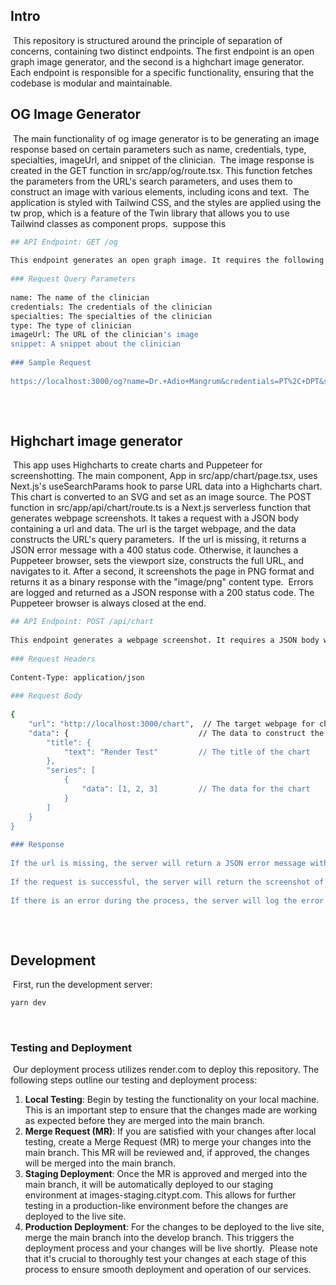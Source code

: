 
## Intro
​
This repository is structured around the principle of separation of concerns, containing two distinct endpoints. The first endpoint is an open graph image generator, and the second is a highchart image generator. Each endpoint is responsible for a specific functionality, ensuring that the codebase is modular and maintainable.
​
​
​
## OG Image Generator
​
The main functionality of og image generator is to be generating an image response based on certain parameters such as name, credentials, type, specialties, imageUrl, and snippet of the clinician.
​
The image response is created in the GET function in src/app/og/route.tsx. This function fetches the parameters from the URL's search parameters, and uses them to construct an image with various elements, including icons and text. 
​
The application is styled with Tailwind CSS, and the styles are applied using the tw prop, which is a feature of the Twin library that allows you to use Tailwind classes as component props.
​
suppose this
​
```bash
## API Endpoint: GET /og
​
This endpoint generates an open graph image. It requires the following query parameters:
​
### Request Query Parameters
​
name: The name of the clinician
credentials: The credentials of the clinician
specialties: The specialties of the clinician
type: The type of clinician
imageUrl: The URL of the clinician's image
snippet: A snippet about the clinician
​
### Sample Request
​
https://localhost:3000/og?name=Dr.+Adio+Mangrum&credentials=PT%2C+DPT&specialties=Orthopedics%2C+Sports+Therapy%2C+Vestibular+Disorders&type=Physical+Therapist&imageUrl=https%3A%2F%2Fwww.citypt.com%2Fstatic%2F846b1a63d162d1405da241ccb7474cf5%2Fb7804%2Fheadshot.png&snippet=Dr.+Mangrum+is+a+sport-+and+fitness-oriented+physical+therapist+treating+athletes+of+all+ages+and+genders.
​
```
​
## Highchart image generator
​
This app uses Highcharts to create charts and Puppeteer for screenshotting. The main component, App in src/app/chart/page.tsx, uses Next.js's useSearchParams hook to parse URL data into a Highcharts chart. This chart is converted to an SVG and set as an image source.
​
The POST function in src/app/api/chart/route.ts is a Next.js serverless function that generates webpage screenshots. It takes a request with a JSON body containing a url and data. The url is the target webpage, and the data constructs the URL's query parameters.
​
If the url is missing, it returns a JSON error message with a 400 status code. Otherwise, it launches a Puppeteer browser, sets the viewport size, constructs the full URL, and navigates to it. After a second, it screenshots the page in PNG format and returns it as a binary response with the "image/png" content type.
​
Errors are logged and returned as a JSON response with a 200 status code. The Puppeteer browser is always closed at the end.
​
​
```bash
## API Endpoint: POST /api/chart
​
This endpoint generates a webpage screenshot. It requires a JSON body with the following structure:
​
### Request Headers
​
Content-Type: application/json
​
### Request Body
​
{
    "url": "http://localhost:3000/chart",  // The target webpage for chart
    "data": {                             // The data to construct the URL's query parameters
        "title": {
            "text": "Render Test"         // The title of the chart
        },
        "series": [
            {
                "data": [1, 2, 3]         // The data for the chart
            }
        ]
    }
}
​
### Response
​
If the url is missing, the server will return a JSON error message with a 400 status code. 
​
If the request is successful, the server will return the screenshot of the page in PNG format as a binary response with the "image/png" content type.
​
If there is an error during the process, the server will log the error and return it as a JSON response with a 200 status code.
​
```
​
## Development
​
First, run the development server:
​
```bash
yarn dev
```
​
### Testing and Deployment
​
Our deployment process utilizes render.com to deploy this repository. The following steps outline our testing and deployment process:
​
1. **Local Testing**: Begin by testing the functionality on your local machine. This is an important step to ensure that the changes made are working as expected before they are merged into the main branch.
​
2. **Merge Request (MR)**: If you are satisfied with your changes after local testing, create a Merge Request (MR) to merge your changes into the main branch. This MR will be reviewed and, if approved, the changes will be merged into the main branch.
​
3. **Staging Deployment**: Once the MR is approved and merged into the main branch, it will be automatically deployed to our staging environment at images-staging.citypt.com. This allows for further testing in a production-like environment before the changes are deployed to the live site.
​
4. **Production Deployment**: For the changes to be deployed to the live site, merge the main branch into the develop branch. This triggers the deployment process and your changes will be live shortly.
​
Please note that it's crucial to thoroughly test your changes at each stage of this process to ensure smooth deployment and operation of our services.
​
​
